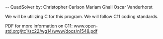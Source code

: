 -- QuadSolver by:
Christopher Carlson
Mariam Ghali
Oscar Vanderhorst

We will be utilizing C for this program.
We will follow C11 coding standards.

PDF for more information on C11: www.open-std.org/jtc1/sc22/wg14/www/docs/n1548.pdf